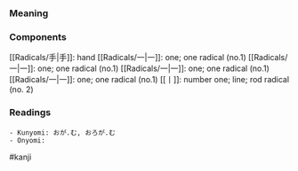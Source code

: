### Meaning



### Components

[[Radicals/手|手]]: hand [[Radicals/一|一]]: one; one radical (no.1) [[Radicals/一|一]]: one; one radical (no.1) [[Radicals/一|一]]: one; one radical (no.1) [[Radicals/一|一]]: one; one radical (no.1) [[丨]]: number one; line; rod radical (no. 2)

### Readings

```
- Kunyomi: おが.む, おろが.む
- Onyomi: 
```

#kanji
